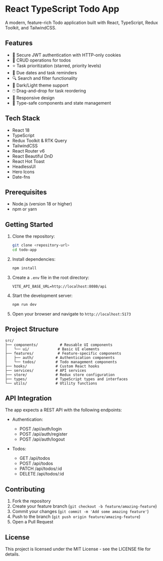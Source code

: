 # React TypeScript Todo App

A modern, feature-rich Todo application built with React, TypeScript, Redux Toolkit, and TailwindCSS.

## Features

- 🔐 Secure JWT authentication with HTTP-only cookies
- 📝 CRUD operations for todos
- ⭐ Task prioritization (starred, priority levels)
- 📅 Due dates and task reminders
- 🔍 Search and filter functionality
- 🎨 Dark/Light theme support
- 🖱️ Drag-and-drop for task reordering
- 📱 Responsive design
- 🎯 Type-safe components and state management

## Tech Stack

- React 18
- TypeScript
- Redux Toolkit & RTK Query
- TailwindCSS
- React Router v6
- React Beautiful DnD
- React Hot Toast
- HeadlessUI
- Hero Icons
- Date-fns

## Prerequisites

- Node.js (version 18 or higher)
- npm or yarn

## Getting Started

1. Clone the repository:
   ```bash
   git clone <repository-url>
   cd todo-app
   ```

2. Install dependencies:
   ```bash
   npm install
   ```

3. Create a `.env` file in the root directory:
   ```
   VITE_API_BASE_URL=http://localhost:8080/api
   ```

4. Start the development server:
   ```bash
   npm run dev
   ```

5. Open your browser and navigate to `http://localhost:5173`

## Project Structure

```
src/
├── components/          # Reusable UI components
│   └── ui/             # Basic UI elements
├── features/           # Feature-specific components
│   ├── auth/          # Authentication components
│   └── todos/         # Todo management components
├── hooks/             # Custom React hooks
├── services/          # API services
├── store/             # Redux store configuration
├── types/             # TypeScript types and interfaces
└── utils/             # Utility functions
```

## API Integration

The app expects a REST API with the following endpoints:

- Authentication:
  - POST /api/auth/login
  - POST /api/auth/register
  - POST /api/auth/logout

- Todos:
  - GET /api/todos
  - POST /api/todos
  - PATCH /api/todos/:id
  - DELETE /api/todos/:id

## Contributing

1. Fork the repository
2. Create your feature branch (`git checkout -b feature/amazing-feature`)
3. Commit your changes (`git commit -m 'Add some amazing feature'`)
4. Push to the branch (`git push origin feature/amazing-feature`)
5. Open a Pull Request

## License

This project is licensed under the MIT License - see the LICENSE file for details.
